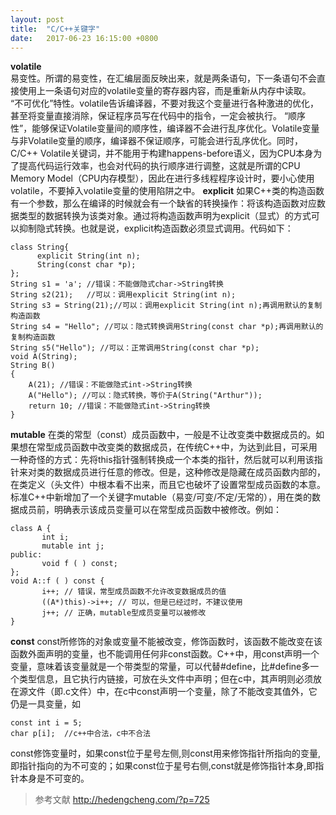 ```yaml
---
layout: post
title:  "C/C++关键字"
date:   2017-06-23 16:15:00 +0800
---
```

**volatile**  
易变性。所谓的易变性，在汇编层面反映出来，就是两条语句，下一条语句不会直接使用上一条语句对应的volatile变量的寄存器内容，而是重新从内存中读取。
 “不可优化”特性。volatile告诉编译器，不要对我这个变量进行各种激进的优化，甚至将变量直接消除，保证程序员写在代码中的指令，一定会被执行。
 “顺序性”，能够保证Volatile变量间的顺序性，编译器不会进行乱序优化。Volatile变量与非Volatile变量的顺序，编译器不保证顺序，可能会进行乱序优化。同时，C/C++ Volatile关键词，并不能用于构建happens-before语义，因为CPU本身为了提高代码运行效率，也会对代码的执行顺序进行调整，这就是所谓的CPU Memory Model（CPU内存模型），因此在进行多线程程序设计时，要小心使用volatile，不要掉入volatile变量的使用陷阱之中。
**explicit** 
如果C++类的构造函数有一个参数，那么在编译的时候就会有一个缺省的转换操作：将该构造函数对应数据类型的数据转换为该类对象。通过将构造函数声明为explicit（显式）的方式可以抑制隐式转换。也就是说，explicit构造函数必须显式调用。代码如下：
```
class String{  
      explicit String(int n);  
      String(const char *p);  
};  
String s1 = 'a'; //错误：不能做隐式char->String转换  
String s2(21);   //可以：调用explicit String(int n);  
String s3 = String(21);//可以：调用explicit String(int n);再调用默认的复制构造函数  
String s4 = "Hello"; //可以：隐式转换调用String(const char *p);再调用默认的复制构造函数  
String s5("Hello"); //可以：正常调用String(const char *p);  
void A(String);  
String B()  
{  
    A(21); //错误：不能做隐式int->String转换  
    A("Hello"); //可以：隐式转换，等价于A(String("Arthur"));
    return 10; //错误：不能做隐式int->String转换
}
```
**mutable**
在类的常型（const）成员函数中，一般是不让改变类中数据成员的。如果想在常型成员函数中改变类的数据成员，在传统C++中，为达到此目，可采用一种奇怪的方式：先将this指针强制转换成一个本类的指针，然后就可以利用该指针来对类的数据成员进行任意的修改。但是，这种修改是隐藏在成员函数内部的，在类定义（头文件）中根本看不出来，而且它也破坏了设置常型成员函数的本意。
标准C++中新增加了一个关键字mutable（易变/可变/不定/无常的），用在类的数据成员前，明确表示该成员变量可以在常型成员函数中被修改。例如：
```
class A {
       int i;
       mutable int j;
public:
       void f ( ) const;
};
void A::f ( ) const {
       i++; // 错误，常型成员函数不允许改变数据成员的值
       ((A*)this)->i++; // 可以，但是已经过时，不建议使用
       j++; // 正确，mutable型成员变量可以被修改
}
```
**const**
const所修饰的对象或变量不能被改变，修饰函数时，该函数不能改变在该函数外面声明的变量，也不能调用任何非const函数。C++中，用const声明一个变量，意味着该变量就是一个带类型的常量，可以代替#define，比#define多一个类型信息，且它执行内链接，可放在头文件中声明；但在c中，其声明则必须放在源文件（即.c文件）中，在c中const声明一个变量，除了不能改变其值外，它仍是一具变量，如
```
const int i = 5;
char p[i];  //c++中合法，c中不合法
```
const修饰变量时，如果const位于星号左侧,则const用来修饰指针所指向的变量,即指针指向的为不可变的；如果const位于星号右侧,const就是修饰指针本身,即指针本身是不可变的。
>参考文献 http://hedengcheng.com/?p=725

